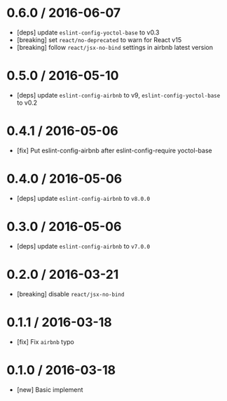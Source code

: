 0.6.0 / 2016-06-07
==================
- [deps] update `eslint-config-yoctol-base` to v0.3
- [breaking] set `react/no-deprecated` to warn for React v15
- [breaking] follow `react/jsx-no-bind` settings in airbnb latest version

0.5.0 / 2016-05-10
==================
- [deps] update `eslint-config-airbnb` to v9, `eslint-config-yoctol-base` to v0.2

0.4.1 / 2016-05-06
==================
- [fix] Put eslint-config-airbnb after eslint-config-require yoctol-base

0.4.0 / 2016-05-06
==================
- [deps] update `eslint-config-airbnb` to `v8.0.0`

0.3.0 / 2016-05-06
==================
- [deps] update `eslint-config-airbnb` to `v7.0.0`

0.2.0 / 2016-03-21
==================
- [breaking] disable `react/jsx-no-bind`

0.1.1 / 2016-03-18
==================
- [fix] Fix `airbnb` typo

0.1.0 / 2016-03-18
==================
- [new] Basic implement
